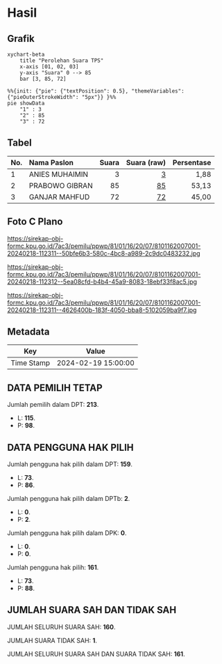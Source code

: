# Hasil

## Grafik

```mermaid
xychart-beta
    title "Perolehan Suara TPS"
    x-axis [01, 02, 03]
    y-axis "Suara" 0 --> 85
    bar [3, 85, 72]
```

```mermaid
%%{init: {"pie": {"textPosition": 0.5}, "themeVariables": {"pieOuterStrokeWidth": "5px"}} }%%
pie showData
    "1" : 3
    "2" : 85
    "3" : 72
```

## Tabel

| No. | Nama Paslon    | Suara | Suara (raw) | Persentase |
|:--- |:-------------- | -----:| -----------:| ----------:|
| 1   | ANIES MUHAIMIN | 3     | [3][p-1]    | 1,88       |
| 2   | PRABOWO GIBRAN | 85    | [85][p-2]   | 53,13      |
| 3   | GANJAR MAHFUD  | 72    | [72][p-3]   | 45,00      |


[p-1]: https://github.com/gigit-pemilu/pemilu-2024-81-maluku/blob/main/pilpres/hitung-suara/sub/81-maluku/sub/01-maluku-tengah/sub/16-nusa-laut/sub/2007-leinitu/sub/001-tps/sub/paslon-1.txt
[p-2]: https://github.com/gigit-pemilu/pemilu-2024-81-maluku/blob/main/pilpres/hitung-suara/sub/81-maluku/sub/01-maluku-tengah/sub/16-nusa-laut/sub/2007-leinitu/sub/001-tps/sub/paslon-2.txt
[p-3]: https://github.com/gigit-pemilu/pemilu-2024-81-maluku/blob/main/pilpres/hitung-suara/sub/81-maluku/sub/01-maluku-tengah/sub/16-nusa-laut/sub/2007-leinitu/sub/001-tps/sub/paslon-3.txt

## Foto C Plano

https://sirekap-obj-formc.kpu.go.id/7ac3/pemilu/ppwp/81/01/16/20/07/8101162007001-20240218-112311--50bfe6b3-580c-4bc8-a989-2c9dc0483232.jpg

https://sirekap-obj-formc.kpu.go.id/7ac3/pemilu/ppwp/81/01/16/20/07/8101162007001-20240218-112312--5ea08cfd-b4b4-45a9-8083-18ebf33f8ac5.jpg

https://sirekap-obj-formc.kpu.go.id/7ac3/pemilu/ppwp/81/01/16/20/07/8101162007001-20240218-112311--4626400b-183f-4050-bba8-5102059ba9f7.jpg


## Metadata

| Key        | Value               |
| ---------- | ------------------- |
| Time Stamp | 2024-02-19 15:00:00 |


## DATA PEMILIH TETAP

Jumlah pemilih dalam DPT: **213**.
 * L: **115**.
 * P: **98**.

## DATA PENGGUNA HAK PILIH

Jumlah pengguna hak pilih dalam DPT: **159**.
 * L: **73**.
 * P: **86**.

Jumlah pengguna hak pilih dalam DPTb: **2**.
 * L: **0**.
 * P: **2**.

Jumlah pengguna hak pilih dalam DPK: **0**.
 * L: **0**.
 * P: **0**.

Jumlah pengguna hak pilih: **161**.
 * L: **73**.
 * P: **88**.

## JUMLAH SUARA SAH DAN TIDAK SAH

JUMLAH SELURUH SUARA SAH: **160**.

JUMLAH SUARA TIDAK SAH: **1**.

JUMLAH SELURUH SUARA SAH DAN SUARA TIDAK SAH: **161**.


